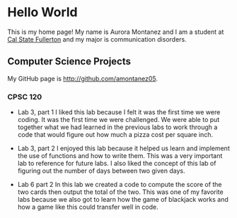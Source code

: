 
# Hello World

This is my home page! My name is Aurora Montanez and I am a student at [Cal State Fullerton](http://www.fullerton.edu/) and my major is communication disorders.

## Computer Science Projects

My GitHub page is http://github.com/amontanez05.

### CPSC 120

* Lab 3, part 1
I liked this lab because I felt it was the first time we were coding. It was the first time we were challenged. We were able to put together what we had learned in the previous labs to work through a code that would figure out how much a pizza cost per square inch.

* Lab 3, part 2
I enjoyed this lab because it helped us learn and implement the use of functions and how to write them. This was a very important lab to reference for future labs. I also liked the concept of this lab of figuring out the number of days between two given days.

* Lab 6 part 2
In this lab we created a code to compute the score of the two cards then output the total of the two. This was one of my favorite labs because we also got to learn how the game of blackjack works and how a game like this could transfer well in code.

